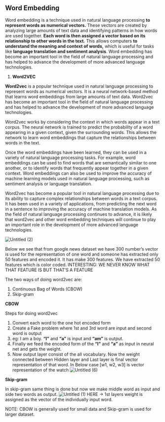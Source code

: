 ## Word Embedding

Word embedding is a technique used in natural language processing **to represent words as numerical vectors.** These vectors are created by analyzing large amounts of text data and identifying patterns in how words are used together. **Each word is then assigned a vector based on its relationship to other words in the text.** This allows computers **to understand the meaning and context of words,** which is useful for tasks like **language translation and sentiment analysis**. Word embedding has become an important tool in the field of natural language processing and has helped to advance the development of more advanced language technologies.

1. **Word2VEC**

**Word2vec** is a popular technique used in natural language processing to represent words as numerical vectors. It is a neural network-based method that learns word embeddings from large amounts of text data. Word2vec has become an important tool in the field of natural language processing and has helped to advance the development of more advanced language technologies.

Word2vec works by considering the context in which words appear in a text corpus. The neural network is trained to predict the probability of a word appearing in a given context, given the surrounding words. This allows the network to learn word embeddings that capture the relationships between words in the text.

Once the word embeddings have been learned, they can be used in a variety of natural language processing tasks. For example, word embeddings can be used to find words that are semantically similar to one another, or to identify words that frequently appear together in a given context. Word embeddings can also be used to improve the accuracy of machine learning models used in natural language processing, such as sentiment analysis or language translation.

Word2vec has become a popular tool in natural language processing due to its ability to capture complex relationships between words in a text corpus. It has been used in a variety of applications, from predicting the next word in a sentence to improving the accuracy of machine translation models. As the field of natural language processing continues to advance, it is likely that word2vec and other word embedding techniques will continue to play an important role in the development of more advanced language technologies.




![Untitled (2)](https://github.com/Aashish-compo/Word2Vec/assets/64850093/4b56be9a-7d82-4231-9d13-398c79f478f5)

Below we see that from google news dataset we have 300 number’s vector is used for the representation of one word and someone has extracted only 50 features and encoded it. It has make 300 features. We have extracted 50 features which is color coded.
INTERESTING: WE NEVER KNOW WHAT THAT FEATURE IS BUT THAT’S A FEATURE

The two ways of doing word2vec are:

1. Continuous Bag of Words (CBOW)
2. Skip-gram

**CBOW**

Steps for doing word2vec

1. Convert each word to the one hot encoded form
2. Create a Fake problem where 1st and 3rd word are input and second word is output
3. eg: I am a boy. **“I”** and **“a”** is input and **“am”** is output.
4. Finally we feed the encoded form of the **“I”** and **“a”** as input in neural net and gets the weight.
5. Now output layer consist of the all vocabulary. Now the weight connected between Hidden layer and Last layer is final vector representation of that word. In Below case [w1, w2, w3] is vector representation of the watch 
![Untitled (6)](https://github.com/Aashish-compo/Word2Vec/assets/64850093/25dbd618-7344-4131-a6e4-be0f8c4f4ea9)

**Skip-gram**

In skip-gram same thing is done but now we make middle word as input and side two words as output.
![Untitled (1)](https://github.com/Aashish-compo/Word2Vec/assets/64850093/73735dfe-a83f-408a-bdae-d35b872f6d90)
HERE → 1st layers weight is assigned as the vector of the individually input word.

NOTE: CBOW is generally used for small data and Skip-gram is used for larger dataset.





